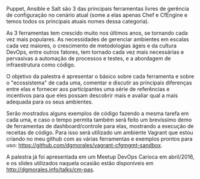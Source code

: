 Puppet, Ansible e Salt são 3 das principais ferramentas livres de gerência de configuração no cenário atual (some a elas apenas Chef e CfEngine e temos todos os principais atuais nomes dessa categoria).

As 3 ferramentas tem crescido muito nos últimos anos, se tornando cada vez mais populares. As necessidades de gerenciar ambientes em escalas cada vez maiores, o crescimento de metodologias ágeis e da cultura DevOps, entre outros fatores, tem tornado cada vez mais necessárias e pervasivas a automação de processos e testes, e a abordagem de infraestrutura como código.

 O objetivo da palestra é apresentar o básico sobre cada ferramenta e sobre o "ecossistema" de cada uma, comentar e discutir as principais diferenças entre elas e fornecer aos participantes uma série de referências e incentivos para que eles possam descobrir mais e avaliar qual a mais adequada para os seus ambientes.

Serão mostrados alguns exemplos de código fazendo a mesma tarefa em cada uma, e caso o tempo permita também será feito um brevíssimo demo de ferramentas de dashboard/controle para elas, mostrando a execução de receitas de código. Para isso será utilizado um ambiente Vagrant que estou criando no meu github com as várias ferramentas e exemplos prontos para uso: https://github.com/dgmorales/vagrant-cfgmgmt-sandbox.

A palestra já foi apresentada em um Meetup DevOps Carioca em abril/2016, e os slides utilizados naquela ocasião estão disponíveis em http://dgmorales.info/talks/cm-pas.
